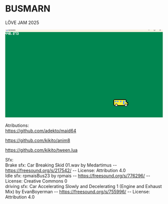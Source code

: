 # BUSMARN
LÖVE JAM 2025

![](busmarn_love2d_2025_jam.gif)


Atributions:  
https://github.com/adekto/maid64

https://github.com/kikito/anim8  

https://github.com/kikito/tween.lua  

Sfx:  
Brake sfx: Car Breaking Skid 01.wav by Medartimus -- https://freesound.org/s/217542/ -- License: Attribution 4.0  
Idle sfx: rpmaisBus23 by rpmais -- https://freesound.org/s/776296/ -- License: Creative Commons 0  
driving sfx:  Car Accelerating Slowly and Decelerating 1 (Engine and Exhaust Mix) by EvanBoyerman -- https://freesound.org/s/755996/ -- License: Attribution 4.0

